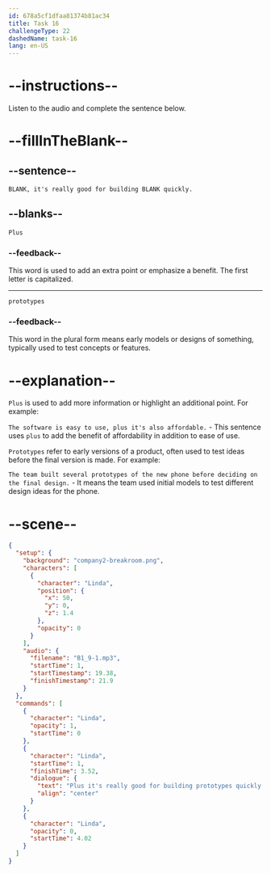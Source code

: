 ```yaml
---
id: 678a5cf1dfaa81374b81ac34
title: Task 16
challengeType: 22
dashedName: task-16
lang: en-US
---
```


<!-- (audio) Linda: Plus, it's really good for building prototypes quickly. -->

# --instructions--

Listen to the audio and complete the sentence below.

# --fillInTheBlank--

## --sentence--

`BLANK, it's really good for building BLANK quickly.`

## --blanks--

`Plus`

### --feedback--

This word is used to add an extra point or emphasize a benefit. The first letter is capitalized.

---

`prototypes`

### --feedback--

This word in the plural form means early models or designs of something, typically used to test concepts or features.

# --explanation--

`Plus` is used to add more information or highlight an additional point. For example:

`The software is easy to use, plus it's also affordable.` - This sentence uses `plus` to add the benefit of affordability in addition to ease of use.

`Prototypes` refer to early versions of a product, often used to test ideas before the final version is made. For example:

`The team built several prototypes of the new phone before deciding on the final design.` - It means the team used initial models to test different design ideas for the phone.

# --scene--

```json
{
  "setup": {
    "background": "company2-breakroom.png",
    "characters": [
      {
        "character": "Linda",
        "position": {
          "x": 50,
          "y": 0,
          "z": 1.4
        },
        "opacity": 0
      }
    ],
    "audio": {
      "filename": "B1_9-1.mp3",
      "startTime": 1,
      "startTimestamp": 19.38,
      "finishTimestamp": 21.9
    }
  },
  "commands": [
    {
      "character": "Linda",
      "opacity": 1,
      "startTime": 0
    },
    {
      "character": "Linda",
      "startTime": 1,
      "finishTime": 3.52,
      "dialogue": {
        "text": "Plus it's really good for building prototypes quickly.",
        "align": "center"
      }
    },
    {
      "character": "Linda",
      "opacity": 0,
      "startTime": 4.02
    }
  ]
}
```
